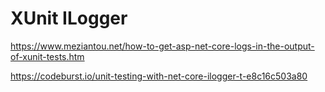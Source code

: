 # XUnit ILogger

https://www.meziantou.net/how-to-get-asp-net-core-logs-in-the-output-of-xunit-tests.htm

https://codeburst.io/unit-testing-with-net-core-ilogger-t-e8c16c503a80